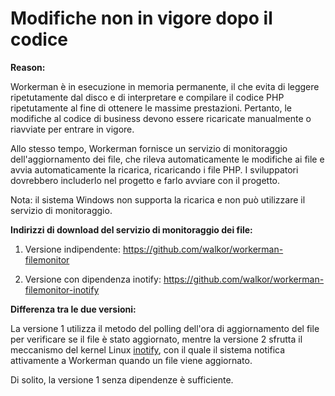 # Modifiche non in vigore dopo il codice

**Reason:**

Workerman è in esecuzione in memoria permanente, il che evita di leggere ripetutamente dal disco e di interpretare e compilare il codice PHP ripetutamente al fine di ottenere le massime prestazioni. Pertanto, le modifiche al codice di business devono essere ricaricate manualmente o riavviate per entrare in vigore.

Allo stesso tempo, Workerman fornisce un servizio di monitoraggio dell'aggiornamento dei file, che rileva automaticamente le modifiche ai file e avvia automaticamente la ricarica, ricaricando i file PHP. I sviluppatori dovrebbero includerlo nel progetto e farlo avviare con il progetto.

Nota: il sistema Windows non supporta la ricarica e non può utilizzare il servizio di monitoraggio.

**Indirizzi di download del servizio di monitoraggio dei file:**

1. Versione indipendente: https://github.com/walkor/workerman-filemonitor

2. Versione con dipendenza inotify: https://github.com/walkor/workerman-filemonitor-inotify

**Differenza tra le due versioni:**

La versione 1 utilizza il metodo del polling dell'ora di aggiornamento del file per verificare se il file è stato aggiornato, mentre la versione 2 sfrutta il meccanismo del kernel Linux [inotify](https://baike.baidu.com/view/2645027.htm), con il quale il sistema notifica attivamente a Workerman quando un file viene aggiornato.

Di solito, la versione 1 senza dipendenze è sufficiente.
